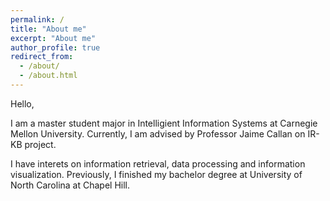 ```yaml
---
permalink: /
title: "About me"
excerpt: "About me"
author_profile: true
redirect_from: 
  - /about/
  - /about.html
---
```


Hello,

I am a master student major in Intelligient Information Systems at Carnegie Mellon University. Currently, I am advised by Professor Jaime Callan on IR-KB project. 

I have interets on information retrieval, data processing and information visualization. 
Previously, I finished my bachelor degree at University of North Carolina at Chapel Hill.
  
